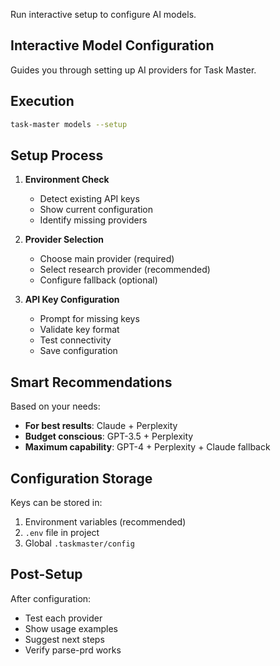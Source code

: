 Run interactive setup to configure AI models.

## Interactive Model Configuration

Guides you through setting up AI providers for Task Master.

## Execution

```bash
task-master models --setup
```

## Setup Process

1. **Environment Check**
   - Detect existing API keys
   - Show current configuration
   - Identify missing providers

2. **Provider Selection**
   - Choose main provider (required)
   - Select research provider (recommended)
   - Configure fallback (optional)

3. **API Key Configuration**
   - Prompt for missing keys
   - Validate key format
   - Test connectivity
   - Save configuration

## Smart Recommendations

Based on your needs:
- **For best results**: Claude + Perplexity
- **Budget conscious**: GPT-3.5 + Perplexity
- **Maximum capability**: GPT-4 + Perplexity + Claude fallback

## Configuration Storage

Keys can be stored in:
1. Environment variables (recommended)
2. `.env` file in project
3. Global `.taskmaster/config`

## Post-Setup

After configuration:
- Test each provider
- Show usage examples
- Suggest next steps
- Verify parse-prd works